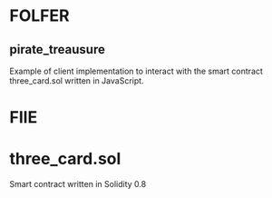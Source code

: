 # FOLFER

## pirate_treausure

Example of client implementation  to interact with the smart contract three_card.sol written in JavaScript.

# FIlE

# three_card.sol

Smart contract written in Solidity 0.8


